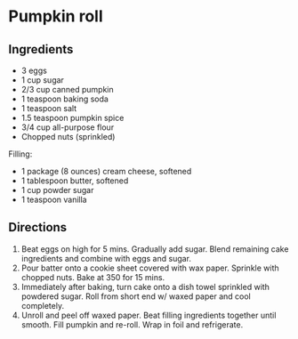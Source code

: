Pumpkin roll
============

Ingredients
-----------

- 3 eggs
- 1 cup sugar
- 2/3 cup canned pumpkin
- 1 teaspoon baking soda
- 1 teaspoon salt
- 1.5 teaspoon pumpkin spice
- 3/4 cup all-purpose flour
- Chopped nuts (sprinkled)

Filling:

- 1 package (8 ounces) cream cheese, softened
- 1 tablespoon butter, softened
- 1 cup powder sugar
- 1 teaspoon vanilla

Directions
----------

1. Beat eggs on high for 5 mins. Gradually add sugar. Blend remaining cake ingredients and combine with eggs and sugar.
2. Pour batter onto a cookie sheet covered with wax paper. Sprinkle with chopped nuts. Bake at 350 for 15 mins.
3. Immediately after baking, turn cake onto a dish towel sprinkled with powdered sugar. Roll from short end w/ waxed paper and cool completely.
4. Unroll and peel off waxed paper. Beat filling ingredients together until smooth. Fill pumpkin and re-roll. Wrap in foil and refrigerate.
